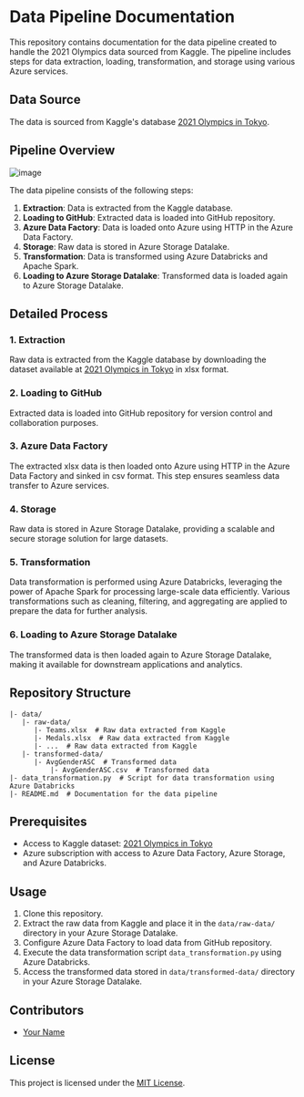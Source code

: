 # Data Pipeline Documentation

This repository contains documentation for the data pipeline created to handle the 2021 Olympics data sourced from Kaggle. The pipeline includes steps for data extraction, loading, transformation, and storage using various Azure services.

## Data Source
The data is sourced from Kaggle's database [2021 Olympics in Tokyo](https://www.kaggle.com/datasets/arjunprasadsarkhel/2021-olympics-in-tokyo).

## Pipeline Overview

![image](https://github.com/chronomustard/olympic-2021-azure/assets/70846916/2aa6f96e-04a3-476b-8e27-ac5a376e7cab)

The data pipeline consists of the following steps:

1. **Extraction**: Data is extracted from the Kaggle database.
2. **Loading to GitHub**: Extracted data is loaded into GitHub repository.
3. **Azure Data Factory**: Data is loaded onto Azure using HTTP in the Azure Data Factory.
4. **Storage**: Raw data is stored in Azure Storage Datalake.
5. **Transformation**: Data is transformed using Azure Databricks and Apache Spark.
6. **Loading to Azure Storage Datalake**: Transformed data is loaded again to Azure Storage Datalake.

## Detailed Process

### 1. Extraction
Raw data is extracted from the Kaggle database by downloading the dataset available at [2021 Olympics in Tokyo](https://www.kaggle.com/datasets/arjunprasadsarkhel/2021-olympics-in-tokyo) in xlsx format.

### 2. Loading to GitHub
Extracted data is loaded into GitHub repository for version control and collaboration purposes.

### 3. Azure Data Factory
The extracted xlsx data is then loaded onto Azure using HTTP in the Azure Data Factory and sinked in csv format. This step ensures seamless data transfer to Azure services.

### 4. Storage
Raw data is stored in Azure Storage Datalake, providing a scalable and secure storage solution for large datasets.

### 5. Transformation
Data transformation is performed using Azure Databricks, leveraging the power of Apache Spark for processing large-scale data efficiently. Various transformations such as cleaning, filtering, and aggregating are applied to prepare the data for further analysis.

### 6. Loading to Azure Storage Datalake
The transformed data is then loaded again to Azure Storage Datalake, making it available for downstream applications and analytics.

## Repository Structure
```
|- data/
   |- raw-data/
      |- Teams.xlsx  # Raw data extracted from Kaggle
      |- Medals.xlsx  # Raw data extracted from Kaggle
      |- ...  # Raw data extracted from Kaggle
   |- transformed-data/
      |- AvgGenderASC  # Transformed data
          |- AvgGenderASC.csv  # Transformed data
|- data_transformation.py  # Script for data transformation using Azure Databricks
|- README.md  # Documentation for the data pipeline
```

## Prerequisites
- Access to Kaggle dataset: [2021 Olympics in Tokyo](https://www.kaggle.com/datasets/arjunprasadsarkhel/2021-olympics-in-tokyo)
- Azure subscription with access to Azure Data Factory, Azure Storage, and Azure Databricks.

## Usage
1. Clone this repository.
2. Extract the raw data from Kaggle and place it in the `data/raw-data/` directory in your Azure Storage Datalake.
3. Configure Azure Data Factory to load data from GitHub repository.
4. Execute the data transformation script `data_transformation.py` using Azure Databricks.
5. Access the transformed data stored in `data/transformed-data/` directory in your Azure Storage Datalake.

## Contributors
- [Your Name](https://github.com/chronomustard)

## License
This project is licensed under the [MIT License](LICENSE).
